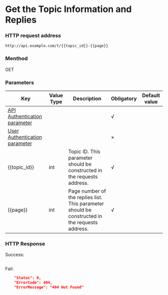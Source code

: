 # Get the Topic Information and Replies

###  HTTP request address
`http://api.example.com/t/{{topic_id}}-{{page}}`

### Menthod
GET

### Parameters
Key|Value Type|Description|Obligatory|Default value
---|---|---|---|---
[API Authentication parameter](authentication.md#parameters)|||√|
[User Authentication parameter](login.md#user-authentication-parameters)|||×|
{{topic_id}}|int|Topic ID. This parameter should be constructed in the requests address. |√|
{{page}}|int|Page number of the replies list. This parameter should be constructed in the requests address. |√|


### HTTP Response
Success:
```json

```

Fail:
```json
	"Status": 0,
	"ErrorCode": 404,
	"ErrorMessage": "404 Not Found"
```

